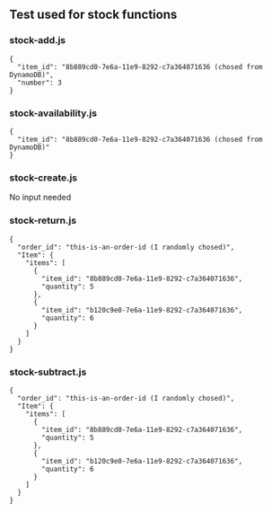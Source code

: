 ## Test used for stock functions
### stock-add.js
```
{
  "item_id": "8b889cd0-7e6a-11e9-8292-c7a364071636 (chosed from DynamoDB)",
  "number": 3
}
```

### stock-availability.js
```
{
  "item_id": "8b889cd0-7e6a-11e9-8292-c7a364071636 (chosed from DynamoDB)"
}
```

### stock-create.js
No input needed

### stock-return.js
```
{
  "order_id": "this-is-an-order-id (I randomly chosed)",
  "Item": {
    "items": [
      {
        "item_id": "8b889cd0-7e6a-11e9-8292-c7a364071636",
        "quantity": 5
      },
      {
        "item_id": "b120c9e0-7e6a-11e9-8292-c7a364071636",
        "quantity": 6
      }
    ]
  }
}
```

### stock-subtract.js
```
{
  "order_id": "this-is-an-order-id (I randomly chosed)",
  "Item": {
    "items": [
      {
        "item_id": "8b889cd0-7e6a-11e9-8292-c7a364071636",
        "quantity": 5
      },
      {
        "item_id": "b120c9e0-7e6a-11e9-8292-c7a364071636",
        "quantity": 6
      }
    ]
  }
}
```
